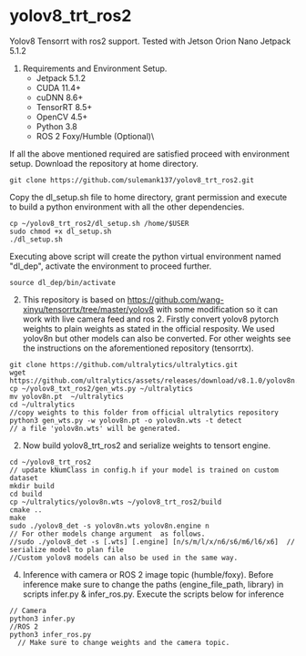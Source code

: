 # yolov8_trt_ros2
Yolov8 Tensorrt with ros2 support. Tested with Jetson Orion Nano Jetpack 5.1.2

1. Requirements and Environment Setup.
    * Jetpack 5.1.2
    * CUDA 11.4+
    * cuDNN 8.6+
    * TensorRT 8.5+
    * OpenCV 4.5+
    * Python 3.8
    * ROS 2 Foxy/Humble (Optional)\

If all the above mentioned required are satisfied proceed with environment setup.
Download the repository at home directory.
```
git clone https://github.com/sulemank137/yolov8_trt_ros2.git
```
Copy the dl_setup.sh file to home directory, grant permission and execute to build a python environment with all the other dependencies. 
```
cp ~/yolov8_trt_ros2/dl_setup.sh /home/$USER
sudo chmod +x dl_setup.sh
./dl_setup.sh
```
Executing above script will create the python virtual environment named "dl_dep", activate the environment to proceed further.
```
source dl_dep/bin/activate
```
2. This repository is based on https://github.com/wang-xinyu/tensorrtx/tree/master/yolov8 with some modification so it can work with live camera feed and ros 2. Firstly convert yolov8 pytorch weights to plain weights as stated in the official resposity. We used yolov8n but other models can also be converted. For other weights see the instructions on the aforementioned repository (tensorrtx).
```
git clone https://github.com/ultralytics/ultralytics.git
wget https://github.com/ultralytics/assets/releases/download/v8.1.0/yolov8n.pt
cp ~/yolov8_txt_ros2/gen_wts.py ~/ultralytics
mv yolov8n.pt  ~/ultralytics
cd ~/ultralytics
//copy weights to this folder from official ultralytics repository
python3 gen_wts.py -w yolov8n.pt -o yolov8n.wts -t detect
// a file 'yolov8n.wts' will be generated.
```
2. Now build yolov8_trt_ros2 and serialize weights to tensort engine.
```
cd ~/yolov8_trt_ros2
// update kNumClass in config.h if your model is trained on custom dataset
mkdir build
cd build
cp ~/ultralytics/yolov8n.wts ~/yolov8_trt_ros2/build
cmake ..
make
sudo ./yolov8_det -s yolov8n.wts yolov8n.engine n
// For other models change argument  as follows.
//sudo ./yolov8_det -s [.wts] [.engine] [n/s/m/l/x/n6/s6/m6/l6/x6]  // serialize model to plan file
//Custom yolov8 models can also be used in the same way.
```
4. Inference with camera or ROS 2 image topic (humble/foxy).
Before inference make sure to change the paths (engine_file_path, library) in scripts infer.py & infer_ros.py. Execute the scripts below for inference
```
// Camera
python3 infer.py
//ROS 2
python3 infer_ros.py
  // Make sure to change weights and the camera topic.
```
